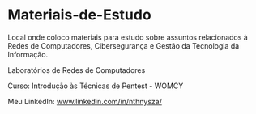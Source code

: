 # Materiais-de-Estudo
Local onde coloco materiais para estudo sobre assuntos relacionados à Redes de Computadores, Cibersegurança e Gestão da Tecnologia da Informação.

<p> Laboratórios de Redes de Computadores </p>
<p> Curso: Introdução às Técnicas de Pentest - WOMCY </p>

Meu LinkedIn: www.linkedin.com/in/nthnysza/
